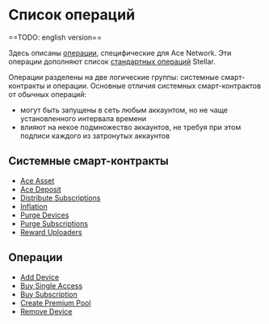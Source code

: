# Список операций

==TODO: english version==

Здесь описаны [операции][1], специфические для Ace Network.
Эти операции дополняют список [стандартных операций][2] Stellar.

Операции разделены на две логические группы: системные смарт-контракты и операции.
Основные отличия системных смарт-контрактов от обычных операций:

- могут быть запущены в сеть любым аккаунтом, но не чаще установленного интервала времени
- влияют на некое подмножество аккаунтов, не требуя при этом подписи каждого из затронутых аккаунтов


## Системные смарт-контракты

- [Ace Asset](ace-asset.md)
- [Ace Deposit](ace-deposit.md)
- [Distribute Subscriptions](distribute-subscriptions.md)
- [Inflation](inflation.md)
- [Purge Devices](purge-devices.md)
- [Purge Subscriptions](purge-subscriptions.md)
- [Reward Uploaders](reward-uploaders.md)


## Операции

- [Add Device](add-device.md)
- [Buy Single Access](buy-single-access.md)
- [Buy Subscription](buy-subscription.md)
- [Create Premium Pool](create-premium-pool.md)
- [Remove Device](remove-device.md)


[1]: ../glossary/operations.md
[2]: https://developers.stellar.org/docs/start/list-of-operations/

